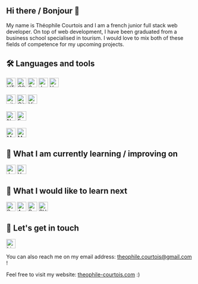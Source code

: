 ## Hi there / Bonjour 👋

My name is Théophile Courtois and I am a french junior full stack web developer. 
On top of web development, I have been graduated from a business school specialised in tourism. 
I would love to mix both of these fields of competence for my upcoming projects.

## 🛠  Languages and tools
<div>
<img src="https://img.shields.io/badge/HTML5-282C34?logo=html5&logoColor=E34F26" alt="HTML5 logo" title="HTML5" height="25" />
<img src="https://img.shields.io/badge/CSS3-282C34?logo=css3&logoColor=1572B6" alt="CSS3 logo" title="CSS3" height="25" />
<img src="https://img.shields.io/badge/Sass-282C34?logo=sass&logoColor=CC6699" alt="Sass logo" title="Sass" height="25" />
<img src="https://img.shields.io/badge/JavaScript-282C34?logo=javascript&logoColor=F7DF1E" alt="JavaScript logo" title="JavaScript" height="25" />
<img src="https://img.shields.io/badge/Vue.js-282C34?logo=vue.js&logoColor=4FC08D" alt="Vue logo" title="VueJs" height="25" />
</div>
<br/>
<div>
<img src="https://img.shields.io/badge/Git-282C34?logo=git&logoColor=F05032" alt="git logo" title="git" height="25" />
<img src="https://img.shields.io/badge/GitHub-282C34?logo=github&logoColor=FFFFFF" alt="GitHub logo" title="GitHub" height="25" />
<img src="https://img.shields.io/badge/VS%20Code-282C34?logo=visual-studio-code&logoColor=007ACC" alt="Visual Studio Code logo" title="Visual Studio Code" height="25" />
</div>
<br/>
<div>
<img src="https://img.shields.io/badge/Node.js-282C34?logo=node.js&logoColor=339933" alt="Node.js logo" title="Node.js" height="25" />
<img src="https://img.shields.io/badge/Express-282C34?logo=express&logoColor=FFFFFF" alt="Express.js logo" title="Express.js" height="25" />
</div>
<br/>
<div>
<img src="https://img.shields.io/badge/MongoDB-282C34?logo=mongodb&logoColor=47A248" alt="MongoDB logo" title="MongoDB" height="25" />
<img src="https://img.shields.io/badge/MySQL-282C34?logo=mysql&logoColor=4479A1" alt="MySQL logo" title="MySQL" height="25" />
</div>



## 📖  What I am currently learning / improving on
<img src="https://img.shields.io/badge/JavaScript-282C34?logo=javascript&logoColor=F7DF1E" alt="JavaScript logo" title="JavaScript" height="25" />
<img src="https://img.shields.io/badge/Vue.js-282C34?logo=vue.js&logoColor=4FC08D" alt="Vue logo" title="VueJs" height="25" />


## :dart: What I would like to learn next
<img src="https://img.shields.io/badge/React-282C34?logo=react&logoColor=61DAFB" alt="React logo" title="React" height="25" />
<img src="https://img.shields.io/badge/AngularJS-282C34?logo=angularjs&logoColor=E23237" alt="AngularJS logo" title="AngularJS" height="25" />
<img src="https://img.shields.io/badge/Python-282C34?logo=python&logoColor=3776AB" alt="Python logo" title="Python" height="25" />
<img src="https://img.shields.io/badge/PHP-282C34?logo=php&logoColor=3776AB" alt="PHP logo" title="PHP" height="25" />




## :speech_balloon:  Let's get in touch

[<img src="https://img.shields.io/badge/LinkedIn-282C34?logo=linkedin&logoColor=0077B5" alt="LinkedIn logo" title="LinkedIn" height="25" />](https://www.linkedin.com/in/th%C3%A9ophile-courtois-595a9b136)

You can also reach me on my email address: theophile.courtois@gmail.com !

Feel free to visit my website: [theophile-courtois.com](https://theophile-courtois.com/) :)



